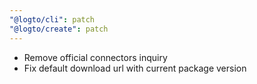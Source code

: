 ```yaml
---
"@logto/cli": patch
"@logto/create": patch
---
```


- Remove official connectors inquiry
- Fix default download url with current package version
